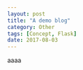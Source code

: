 ```yaml
---
layout: post
title: "A demo blog"
category: Other
tags: [Concept, Flask]
date: 2017-08-03
---
```


aaaa
